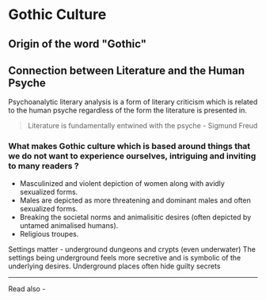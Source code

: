 # Gothic Culture
## Origin of the word "Gothic"


## Connection between Literature and the Human Psyche

Psychoanalytic literary analysis is a form of literary criticism which is related to the human psyche regardless of the form the literature is presented in.

> Literature is fundamentally entwined with the psyche
\- Sigmund Freud





### What makes Gothic culture which is based around things that we do not want to experience ourselves, intriguing and inviting to many readers ?

- Masculinized and violent depiction of women along with avidly sexualized forms.
- Males are depicted as more threatening and dominant males and often sexualized forms.
- Breaking the societal norms and animalisitic desires (often depicted by untamed animalised humans).
- Religious troupes.

Settings matter - underground dungeons and crypts (even underwater)
The settings being underground feels more secretive and is symbolic of the underlying desires.
Underground places often hide guilty secrets






---
Read also - 